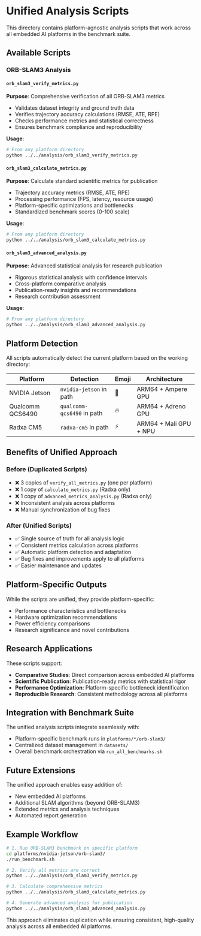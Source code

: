 # Unified Analysis Scripts

This directory contains platform-agnostic analysis scripts that work across all embedded AI platforms in the benchmark suite.

## Available Scripts

### ORB-SLAM3 Analysis

#### `orb_slam3_verify_metrics.py`
**Purpose**: Comprehensive verification of all ORB-SLAM3 metrics
- Validates dataset integrity and ground truth data
- Verifies trajectory accuracy calculations (RMSE, ATE, RPE)
- Checks performance metrics and statistical correctness
- Ensures benchmark compliance and reproducibility

**Usage**: 
```bash
# From any platform directory
python ../../analysis/orb_slam3_verify_metrics.py
```

#### `orb_slam3_calculate_metrics.py`
**Purpose**: Calculate standard scientific metrics for publication
- Trajectory accuracy metrics (RMSE, ATE, RPE)
- Processing performance (FPS, latency, resource usage)
- Platform-specific optimizations and bottlenecks
- Standardized benchmark scores (0-100 scale)

**Usage**:
```bash
# From any platform directory  
python ../../analysis/orb_slam3_calculate_metrics.py
```

#### `orb_slam3_advanced_analysis.py` 
**Purpose**: Advanced statistical analysis for research publication
- Rigorous statistical analysis with confidence intervals
- Cross-platform comparative analysis
- Publication-ready insights and recommendations
- Research contribution assessment

**Usage**:
```bash
# From any platform directory
python ../../analysis/orb_slam3_advanced_analysis.py
```

## Platform Detection

All scripts automatically detect the current platform based on the working directory:

| Platform | Detection | Emoji | Architecture |
|----------|-----------|-------|--------------|
| NVIDIA Jetson | `nvidia-jetson` in path | 🚀 | ARM64 + Ampere GPU |
| Qualcomm QCS6490 | `qualcomm-qcs6490` in path | 🔥 | ARM64 + Adreno GPU |
| Radxa CM5 | `radxa-cm5` in path | ⚡ | ARM64 + Mali GPU + NPU |

## Benefits of Unified Approach

### Before (Duplicated Scripts)
- ❌ 3 copies of `verify_all_metrics.py` (one per platform)
- ❌ 1 copy of `calculate_metrics.py` (Radxa only)
- ❌ 1 copy of `advanced_metrics_analysis.py` (Radxa only)
- ❌ Inconsistent analysis across platforms
- ❌ Manual synchronization of bug fixes

### After (Unified Scripts)
- ✅ Single source of truth for all analysis logic
- ✅ Consistent metrics calculation across platforms
- ✅ Automatic platform detection and adaptation
- ✅ Bug fixes and improvements apply to all platforms
- ✅ Easier maintenance and updates

## Platform-Specific Outputs

While the scripts are unified, they provide platform-specific:
- Performance characteristics and bottlenecks
- Hardware optimization recommendations  
- Power efficiency comparisons
- Research significance and novel contributions

## Research Applications

These scripts support:
- **Comparative Studies**: Direct comparison across embedded AI platforms
- **Scientific Publication**: Publication-ready metrics with statistical rigor
- **Performance Optimization**: Platform-specific bottleneck identification
- **Reproducible Research**: Consistent methodology across all platforms

## Integration with Benchmark Suite

The unified analysis scripts integrate seamlessly with:
- Platform-specific benchmark runs in `platforms/*/orb-slam3/`
- Centralized dataset management in `datasets/`
- Overall benchmark orchestration via `run_all_benchmarks.sh`

## Future Extensions

The unified approach enables easy addition of:
- New embedded AI platforms
- Additional SLAM algorithms (beyond ORB-SLAM3)
- Extended metrics and analysis techniques
- Automated report generation

## Example Workflow

```bash
# 1. Run ORB-SLAM3 benchmark on specific platform
cd platforms/nvidia-jetson/orb-slam3/
./run_benchmark.sh

# 2. Verify all metrics are correct
python ../../analysis/orb_slam3_verify_metrics.py

# 3. Calculate comprehensive metrics
python ../../analysis/orb_slam3_calculate_metrics.py

# 4. Generate advanced analysis for publication
python ../../analysis/orb_slam3_advanced_analysis.py
```

This approach eliminates duplication while ensuring consistent, high-quality analysis across all embedded AI platforms.